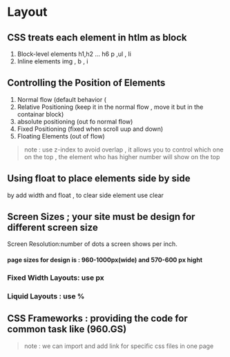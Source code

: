 # Layout

## CSS treats each element in htlm as block 
1. Block-level elements 
h1,h2 ... h6  p ,ul , li 
2. Inline elements 
img ,  b , i 

## Controlling the Position of Elements
1. Normal flow (default behavior (
2. Relative Positioning (keep it in the normal flow , move it but in the containar block)
3. absolute positioning (out fo normal flow)
4. Fixed Positioning (fixed when scroll uup and down)
5. Floating Elements (out of flow)


> note : use z-index to avoid overlap , it allows you to control which one on the top , the element who has higher number will show on the top 

## Using float to place elements side by side 
by add width and float , to clear side element use clear 


## Screen Sizes ; your site must be design for different screen size 

Screen Resolution:number of dots a screen shows per inch.

#### page sizes for design is : 960-1000px(wide) and 570-600 px hight 

### Fixed Width Layouts:  use px 
### Liquid Layouts : use % 


## CSS Frameworks : providing the code for common task  like (960.GS)
 > note : we can import and add link for specific css files in one page 
